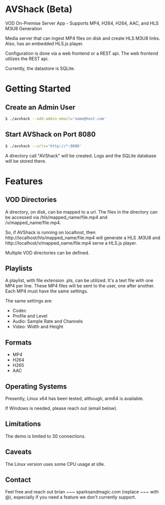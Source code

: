 # AVShack (Beta)

VOD On-Premise Server App - Supports MP4, H264, H264, AAC, and HLS M3U8 Generation

Media server that can ingest MP4 files on disk and create HLS M3U8 links.  Also, has an embedded HLS.js player.

Configuration is done via a web frontend or a REST api.  The web frontend utilizes the REST api.

Currently, the datastore is SQLite.

# Getting Started

## Create an Admin User

```bash
$ ./avshack --add-admin-email='name@host.com'
```

## Start AVShack on Port 8080

```bash
$ ./avshack --urls='http://*:8080'
```

A directory call "AVShack" will be created.  Logs and the SQLite database will be stored there.

# Features

## VOD Directories

A directory, on disk, can be mapped to a url.  The files in the directory can be accessed via /hls/mapped_name/file.mp4
and /v/mapped_name/file.mp4.

So, if AVShack is running on localhost, then http://localhost/hls/mapped_name/file.mp4 will generate a HLS .M3U8 and 
http://localhost/v/mapped_name/file.mp4 serve a HLS.js player.

Multiple VOD directories can be defined.

## Playlists

A playlist, with file extension .pls, can be utilized.  It's a text file with one MP4 per line.  These MP4 files will be 
sent to the user, one after another.  Each MP4 must have the same settings.

The same settings are:

- Codec
- Profile and Level
- Audio: Sample Rate and Channels
- Video: Width and Height

## Formats

- MP4
- H264
- H265
- AAC

## Operating Systems

Presently, Linux x64 has been tested, although, arm64 is available.

If Windows is needed, please reach out (email below).

## Limitations

The demo is limited to 30 connections.

## Caveats

The Linux version uses some CPU usage at idle.

## Contact

Feel free and reach out brian ~~~ sparksandmagic.com (replace ~~~ with @), especially if you need a feature we don't currently support.
##
